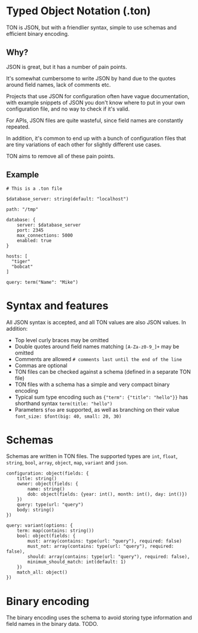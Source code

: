 #  Typed Object Notation (.ton)

TON is JSON, but with a friendlier syntax, simple to use schemas and efficient binary encoding.

## Why?

JSON is great, but it has a number of pain points. 

It's somewhat cumbersome to write JSON by hand due to the quotes around field names, lack of comments etc. 

Projects that use JSON for configuration often have vague documentation, with example snippets of JSON you don't know where to put in your own configuration file, and no way to check if it's valid. 

For APIs, JSON files are quite wasteful, since field names are constantly repeated.

In addition, it's common to end up with a bunch of configuration files that are tiny variations of each other for slightly different use cases.

TON aims to remove all of these pain points.

## Example

    # This is a .ton file

    $database_server: string(default: "localhost")

    path: "/tmp"

    database: {
        server: $database_server
        port: 2345
        max_connections: 5000
        enabled: true
    }

    hosts: [
      "tiger"
      "bobcat"
    ]

    query: term("Name": "Mike")


# Syntax and features

All JSON syntax is accepted, and all TON values are also JSON values. In addition:

 * Top level curly braces may be omitted
 * Double quotes around field names matching `[A-Za-z0-9_]+` may be omitted
 * Comments are allowed `# comments last until the end of the line` 
 * Commas are optional
 * TON files can be checked against a schema (defined in a separate TON file)
 * TON files with a schema has a simple and very compact binary encoding
 * Typical sum type encoding such as `{"term": {"title": "hello"}}` has shorthand syntax `term(title: "hello")`
 * Parameters `$foo` are supported, as well as branching on their value `font_size: $font(big: 40, small: 20, 30)`


# Schemas

Schemas are written in TON files. The supported types are `int`, `float`, `string`, `bool`, `array`, `object`, `map`, `variant` and `json`.

    configuration: object(fields: {
        title: string()
        owner: object(fields: {
            name: string()
            dob: object(fields: {year: int(), month: int(), day: int()})
        })
        query: type(url: "query")
        body: string()
    })

    query: variant(options: {
        term: map(contains: string())
        bool: object(fields: {
            must: array(contains: type(url: "query"), required: false)
            must_not: array(contains: type(url: "query"), required: false),
            should: array(contains: type(url: "query"), required: false),
            minimum_should_match: int(default: 1)
        }) 
        match_all: object()
    })


# Binary encoding

The binary encoding uses the schema to avoid storing type information and field names in the binary data. TODO.
